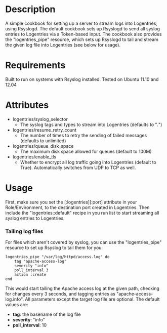 Description
===========
A simple cookbook for setting up a server to stream logs into Logentries, using Rsyslogd.
The default cookbook sets up Rsyslogd to send all syslog entries to Logentries via a Token-based input.
The cookbook also provides the "logentries_pipe" resource, which sets up Rsyslogd to
tail and stream the given log file into Logentries (see below for usage).


Requirements
============
Built to run on systems with Rsyslog installed. Tested on Ubuntu 11.10 and 12.04


Attributes
==========
* logentries/syslog_selector
    * The syslog tags and types to stream into Logentries (defaults to "*.*")
* logentries/resume_retry_count
    * The number of times to retry the sending of failed messages (defaults to unlimited)
* logentries/queue_disk_space
	* The maximum disk space allowed for queues (default to 100M)
* logentries/enable_tls
	* Whether to encrypt all log traffic going into Logentries (default to True). Automatically switches from UDP to TCP as well.


Usage
=====
First, make sure you set the [:logentries][:port] attribute in your Role/Environment, to the destination port created in Logentries.
Then include the "logentries::default" recipe in you run list to start streaming all syslog entries to Logentries.

### Tailing log files
For files which aren't covered by syslog, you can use the "logentries_pipe" resource
to set up Rsyslog to tail them for you:

    logentries_pipe "/var/log/httpd/access.log" do
        tag "apache-access-log"
        severity "info"
        poll_interval 3
        action :create
    end

This would start tailing the Apache access log at the given path, checking for changes every 3 seconds, and tagging entries as "apache-access-log.info".
All parameters except the target log file are optional. The default values are:

* **tag**: the basename of the log file
* **severity**: "info"
* **poll_interval**: 10